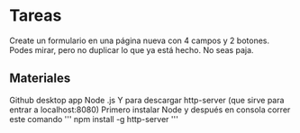 # Tareas

Create un formulario en una página nueva con 4 campos y 2 botones.
Podes mirar, pero no duplicar lo que ya está hecho. No seas paja.

## Materiales
Github desktop app
Node .js
Y para descargar http-server (que sirve para entrar a localhost:8080)
Primero instalar Node y después en consola correr este comando
'''
npm install -g http-server
'''
